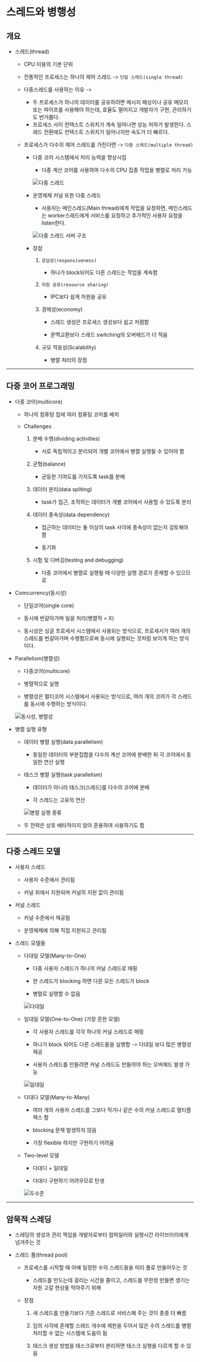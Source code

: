 # 스레드와 병행성

## 개요

- 스레드(thread)

    - CPU 이용의 기본 단위

    - 전통적인 프로세스는 하나의 제어 스레드 -> `단일 스레드(single thread)`

    - 다중스레드를 사용하는 이유 -> 
        - 두 프로세스가 하나의 데이터를 공유하려면 메시지 패싱이나 공유 메모리 또는 파이프를 사용해야 하는데, 효율도 떨어지고 개발자가 구현, 관리하기도 번거롭다.
        - 프로세스 사이 컨텍스트 스위치가 계속 일어나면 성능 저하가 발생한다. 스레드 전환에도 컨텍스트 스위치가 일어나지만 속도가 더 빠르다.
    - 프로세스가 다수의 제어 스레드를 가진다면 -> `다중 스레드(multiple thread)`

        - 다중 코어 시스템에서 처리 능력을 향상시킴

            - 다중 계산 코어를 사용하여 다수의 CPU 집중 작업을 병렬로 처리 가능

            ![다중 스레드](./img/1.PNG)

        - 운영체제 커널 또한 다중 스레드

            - 사용자는 메인스레드(Main thread)에게 작업을 요청하면, 메인스레드는 worker스레드에게 서비스를 요청하고 추가적인 사용자 요청을 listen한다.

            ![다중 스레드 서버 구조](./img/2.PNG)

        - 장점

            1. `응답성(responsiveness)`

                - 하나가 block되어도 다른 스레드는 작업을 계속함

            2. `자원 공유(resource sharing)`

                - IPC보다 쉽게 자원을 공유

            3. 경제성(economy)

                - 스레드 생성은 프로세스 생성보다 쉽고 저렴함

                - 문맥교환보다 스레드 switching의 오버헤드가 더 적음

            4. 규모 적응성(Scalability)

                - 병렬 처리의 장점

---

## 다중 코어 프로그래밍

- 다중 코어(multicore)

    - 하나의 컴퓨텅 칩에 여러 컴퓨팅 코어를 배치

    - Challenges

        1. 분배 수행(dividing activities)

            - 서로 독립적이고 분리되어 개별 코어에서 병렬 실행될 수 있어야 함

        2. 균형(balance)

            - 균등한 기여도를 가지도록 task를 분배

        3. 데이터 분리(data spliting)

            - task가 접근, 조작하는 데이터가 개별 코어에서 사용할 수 있도록 분리

        4. 데이터 종속성(data dependency)

            - 접근하는 데이터는 둘 이상의 task 사이에 종속성이 없는지 검토해야 함

            - 동기화

        5. 시험 및 디버깅(testing and debugging)

            - 다중 코어에서 병렬로 실행될 때 다양한 실행 경로가 존재할 수 있으므로

- Comcurrency(동시성)

    - 단일코어(single core)

    - 동시에 번갈아가며 일을 처리(병렬적 = X)
    
    - 동시성은 싱글 프로세서 시스템에서 사용되는 방식으로, 프로세서가 여러 개의 스레드를 번갈아가며 수행함으로써 동시에 실행되는 것처럼 보이게 하는 방식이다. 

- Parallelism(병렬성)

    - 다중코어(multicore)

    - 병렬적으로 실행

    -  병렬성은 멀티코어 시스템에서 사용되는 방식으로, 여러 개의 코어가 각 스레드를 동시에 수행하는 방식이다.

    ![동시성, 병렬성](./img/3.PNG)

- 병렬 실행 유형

    - 데이터 병렬 실행(data parallelism)

        - 동일한 데이터의 부분집합을 다수의 계산 코어에 분배한 뒤 각 코어에서 동일한 연산 실행

    - 태스크 병렬 실행(task parallelism)

        - 데이터가 아니라 태스크(스레드)를 다수의 코어에 분배

        - 각 스레드는 고유의 연산

        ![병렬 실행 종류](./img/4.PNG)

    - 두 전략은 상호 배타적이지 않아 혼용하여 사용하기도 함

---

## 다중 스레드 모델

- 사용자 스레드
    
    - 사용자 수준에서 관리됨

    - 커널 위에서 지원되며 커널의 지원 없이 관리됨

- 커널 스레드

    - 커널 수준에서 제공됨

    - 운영체제에 의해 직접 지원되고 관리됨

- 스레드 모델들

    - 다대일 모델(Many-to-One)

        - 다중 사용자 스레드가 하나의 커널 스레드로 매핑

        - 한 스레드가 blocking 하면 다른 모든 스레드가 block

        - 병렬로 실행할 수 없음

        ![다대일](./img/m-1.PNG)

    - 일대일 모델(One-to-One) (가장 흔한 모델)

        - 각 사용자 스레드를 각각 하나의 커널 스레드로 매핑

        - 하나가 block 되어도 다른 스레드들을 실행함 -> 다대일 보다 많은 병렬성 제공

        - 사용자 스레드를 만들려면 커널 스레드도 만들어야 하는 오버헤드 발생 가능

        ![일대일](./img/1-1.PNG)

    - 다대다 모델(Many-to-Many)

        - 여러 개의 사용자 스레드를 그보다 작거나 같은 수의 커널 스레드로 멀티플렉스 함

        - blocking 문제 발생하지 않음

        - 가장 flexible 하지만 구현하기 어려움

    - Two-level 모델

        - 다대다 + 일대일

        - 다대다 구현하기 어려우므로 탄생

        ![두수준](./img/m-m-m.PNG)

---

## 암묵적 스레딩

- 스레딩의 생성과 관리 책임을 개발자로부터 컴파일러와 실행시간 라이브러리에게 넘겨주는 것

- 스레드 풀(thread pool)

    - 프로세스를 시작할 때 아예 일정한 수의 스레드들을 미리 풀로 만들어두는 것

        - 스레드를 만드는데 걸리는 시간을 줄이고, 스레드를 무한정 만들면 생기는 자원 고갈 현상을 막아주기 위해

    - 장점

        1. 새 스레드를 만들기보다 기존 스레드로 서비스해 주는 것이 종종 더 빠름

        2. 임의 시각에 존재할 스레드 개수에 제한을 두어서 많은 수의 스레드를 병렬 처리할 수 없는 시스템에 도움이 됨

        3. 태스크 생성 방법을 태스크로부터 분리하면 태스크 실행을 다르게 할 수 있음
